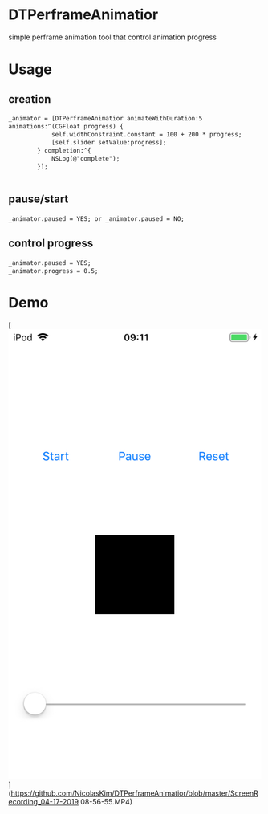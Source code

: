 # DTPerframeAnimatior
simple perframe animation tool that control animation progress

# Usage

## creation
```
_animator = [DTPerframeAnimatior animateWithDuration:5 animations:^(CGFloat progress) {
            self.widthConstraint.constant = 100 + 200 * progress;
            [self.slider setValue:progress];
        } completion:^{
            NSLog(@"complete");
        }];        
        
```
## pause/start

```
_animator.paused = YES; or _animator.paused = NO;
```

## control progress

```
_animator.paused = YES;
_animator.progress = 0.5;
```


# Demo
[![Watch the video](https://github.com/NicolasKim/DTPerframeAnimatior/blob/master/IMG_4C827E4F2394-1.jpeg)](https://github.com/NicolasKim/DTPerframeAnimatior/blob/master/ScreenRecording_04-17-2019 08-56-55.MP4)
